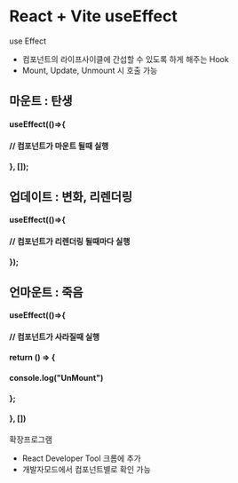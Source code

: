 # React + Vite useEffect

use Effect
- 컴포넌트의 라이프사이클에 간섭할 수 있도록 하게 해주는 Hook
- Mount, Update, Unmount 시 호출 가능

마운트 : 탄생
-------------------------------------
####  useEffect(()=>{
####    // 컴포넌트가 마운트 될때 실행
####  }, []); 

업데이트 : 변화, 리렌더링
-------------------------------------
####  useEffect(()=>{
####    // 컴포넌트가 리렌더링 될때마다 실행
####  });

언마운트 : 죽음
-------------------------------------
####  useEffect(()=>{
####    // 컴포넌트가 사라질때 실행
####    return () => {
####            console.log("UnMount")
####    };
####  }, [])

확장프로그램
- React Developer Tool 크롬에 추가
- 개발자모드에서 컴포넌트별로 확인 가능
